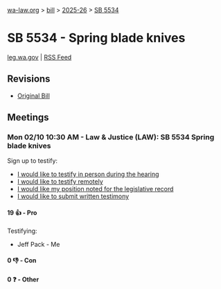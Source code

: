 [wa-law.org](/) > [bill](/bill/) > [2025-26](/bill/2025-26/) > [SB 5534](/bill/2025-26/sb/5534/)

# SB 5534 - Spring blade knives
[leg.wa.gov](https://app.leg.wa.gov/billsummary?BillNumber=5534&Year=2025&Initiative=false) | [RSS Feed](./rss.xml)

## Revisions
* [Original Bill](1/)

## Meetings
### Mon 02/10 10:30 AM - Law & Justice (LAW): SB 5534 Spring blade knives
Sign up to testify:
* [I would like to testify in person during the hearing](https://app.leg.wa.gov/csi/Testifier/Add?chamber=House&mId=32713&aId=163079&caId=25715&tId=1)
* [I would like to testify remotely](https://app.leg.wa.gov/csi/Testifier/Add?chamber=House&mId=32713&aId=163079&caId=25715&tId=2)
* [I would like my position noted for the legislative record](https://app.leg.wa.gov/csi/Testifier/Add?chamber=House&mId=32713&aId=163079&caId=25715&tId=3)
* [I would like to submit written testimony](https://app.leg.wa.gov/csi/Testifier/Add?chamber=House&mId=32713&aId=163079&caId=25715&tId=4)

#### 19 👍 - Pro
Testifying:
* Jeff Pack - Me

#### 0 👎 - Con

#### 0 ❓ - Other

